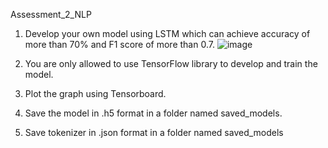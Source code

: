 Assessment_2_NLP

1) Develop your own model using LSTM which can achieve accuracy of more
than 70% and F1 score of more than 0.7.
![image](https://user-images.githubusercontent.com/115384945/211589444-f7b256a3-6966-4cd1-9c20-06135272ca02.png)

2) You are only allowed to use TensorFlow library to develop and train the
model.
3) Plot the graph using Tensorboard.
4) Save the model in .h5 format in a folder named saved_models.
5) Save tokenizer in .json format in a folder named saved_models
